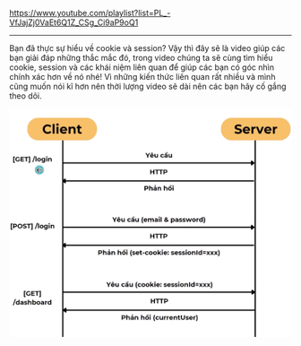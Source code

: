 https://www.youtube.com/playlist?list=PL_-VfJajZj0VaEt6Q1Z_CSg_Ci9aP9oQ1

---

Bạn đã thực sự hiểu về cookie và session?
Vậy thì đây sẽ là video giúp các bạn giải đáp những thắc mắc đó, trong video chúng ta sẽ cùng tìm hiểu cookie, session và các khái niệm liên quan để giúp các bạn có góc nhìn chính xác hơn về nó nhé!
Vì những kiến thức liên quan rất nhiều và mình cũng muốn nói kĩ hơn nên thời lượng video sẽ dài nên các bạn hãy cố gắng theo dõi.

![client-server](image.png)
